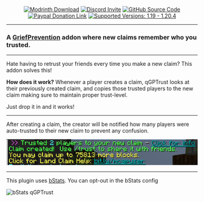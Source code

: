 <p align="center"><a  href="https://modrinth.com/plugin/qgptrust"><img alt="Modrinth Download" src="https://img.shields.io/badge/Download-00AF5C?logo=modrinth&logoColor=white&style=for-the-badge" height="32"></a> <a href="https://discord.com/users/139557435001012225"><img alt="Discord Invite" src="https://img.shields.io/badge/Discord-5865F2?logo=discord&logoColor=white&style=for-the-badge" height="32"></a> <a href="https://github.com/Quartz-Dev/qgptrust"><img alt="GitHub Source Code" src="https://img.shields.io/badge/Source-181717?logo=github&logoColor=white&style=for-the-badge" height="32"></a> <a href="https://paypal.me/qartho/"><img alt="Paypal Donation Link" src="https://img.shields.io/badge/Donate-00457C?logo=paypal&logoColor=white&style=for-the-badge" height="32"></a> <a href="https://modrinth.com/plugin/qgptrust/versions"><img alt="Supported Versions: 1.19 - 1.20.4" src="https://img.shields.io/badge/1.19--1.20.4-blue?style=for-the-badge&label=Versions" height="32"></a></p>

---

###  A [GriefPrevention](https://modrinth.com/plugin/griefprevention) addon where new claims remember who you trusted.

---
Hate having to retrust your friends every time you make a new claim? This addon solves this!

**How does it work?** Whenever a player creates a claim, qGPTrust looks at their previously created claim, and copies those trusted players to the new claim making sure to maintain proper trust-level.

Just drop it in and it works!


---

After creating a claim, the creator will be notified how many players were auto-trusted to their new claim to prevent any confusion.

<p align="center">
<img alt="qGPTrust Notification Screenshot"src="https://raw.githubusercontent.com/Quartz-Dev/qGPTrust/main/qgptrust%20message.png">
</p>

---

This plugin uses [bStats](https://bstats.org/). You can opt-out in the bStats config
<p align="center
<a href="https://bstats.org/plugin/bukkit/qGPTrust/18477"><img alt="bStats qGPTrust" src="https://bstats.org/signatures/bukkit/qGPTrust.svg"></a>
